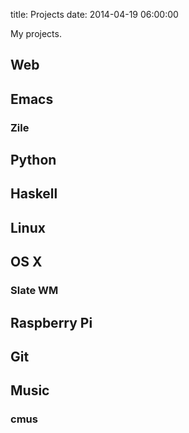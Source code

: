 title: Projects
date: 2014-04-19 06:00:00

My projects.

## Web

## Emacs
### Zile

## Python

## Haskell

## Linux

## OS X
### Slate WM

## Raspberry Pi

## Git

## Music
### cmus